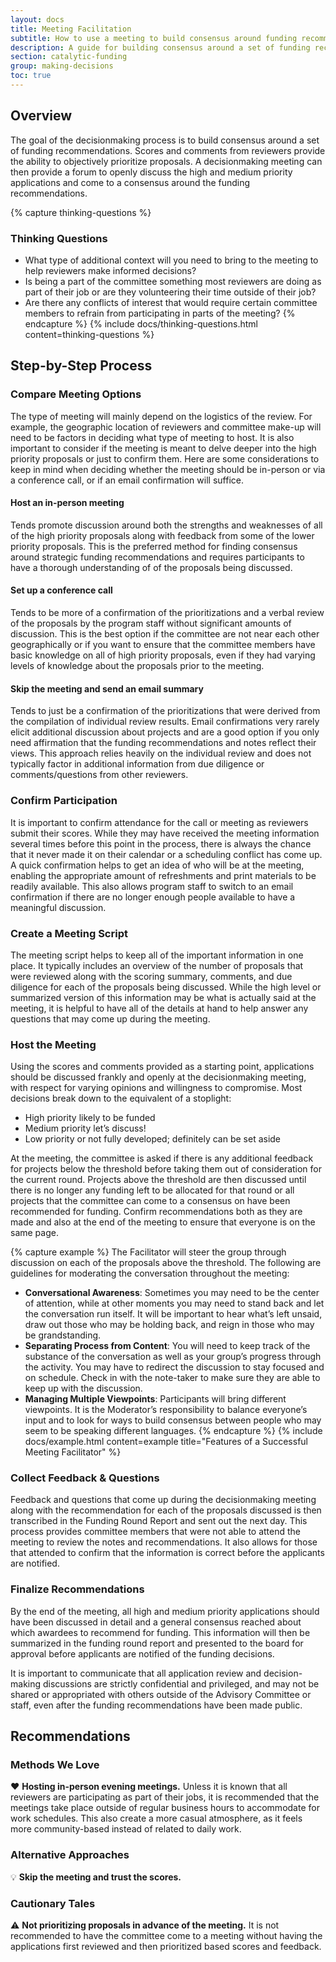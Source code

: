 ```yaml
---
layout: docs
title: Meeting Facilitation
subtitle: How to use a meeting to build consensus around funding recommendations.
description: A guide for building consensus around a set of funding recommendations through a decisionmaking meeting. Provides pros and cons for different types of meetings along with tips for being a successful meeting facilitator. Useful for funders looking to incorporate a decisionmaking meeting into their process for making funding recommendations.
section: catalytic-funding
group: making-decisions
toc: true
---
```


## Overview

The goal of the decisionmaking process is to build consensus around a set of funding recommendations. Scores and comments from reviewers provide the ability to objectively prioritize proposals. A decisionmaking meeting can then provide a forum to openly discuss the high and medium priority applications and come to a consensus around the funding recommendations.

{% capture thinking-questions %}
### Thinking Questions

* What type of additional context will you need to bring to the meeting to help reviewers make informed decisions?
* Is being a part of the committee something most reviewers are doing as part of their job or are they volunteering their time outside of their job?
* Are there any conflicts of interest that would require certain committee members to refrain from participating in parts of the meeting?
{% endcapture %}
{% include docs/thinking-questions.html content=thinking-questions %}

## Step-by-Step Process

### Compare Meeting Options

The type of meeting will mainly depend on the logistics of the review. For example, the geographic location of reviewers and committee make-up will need to be factors in deciding what type of meeting to host. It is also important to consider if the meeting is meant to delve deeper into the high priority proposals or just to confirm them. Here are some considerations to keep in mind when deciding whether the meeting should be in-person or via a conference call, or if an email confirmation will suffice.

#### Host an in-person meeting

Tends promote discussion around both the strengths and weaknesses of all of the high priority proposals along with feedback from some of the lower priority proposals. This is the preferred method for finding consensus around strategic funding recommendations and requires participants to have a thorough understanding of of the proposals being discussed.

#### Set up a conference call

Tends to be more of a confirmation of the prioritizations and a verbal review of the proposals by the program staff without significant amounts of discussion. This is the best option if the committee are not near each other geographically or if you want to ensure that the committee members have basic knowledge on all of high priority proposals, even if they had varying levels of knowledge about the proposals prior to the meeting.

#### Skip the meeting and send an email summary

Tends to just be a confirmation of the prioritizations that were derived from the compilation of individual review results. Email confirmations very rarely elicit additional discussion about projects and are a good option if you only need affirmation that the funding recommendations and notes reflect their views. This approach relies heavily on the individual review and does not typically factor in additional information from due diligence or comments/questions from other reviewers.

### Confirm Participation

It is important to confirm attendance for the call or meeting as reviewers submit their scores. While they may have received the meeting information several times before this point in the process, there is always the chance that it never made it on their calendar or a scheduling conflict has come up. A quick confirmation helps to get an idea of who will be at the meeting, enabling the appropriate amount of refreshments and print materials to be readily available. This also allows program staff to switch to an email confirmation if there are no longer enough people available to have a meaningful discussion.

### Create a Meeting Script

The meeting script helps to keep all of the important information in one place. It typically includes an overview of the number of proposals that were reviewed along with the scoring summary, comments, and due diligence for each of the proposals being discussed. While the high level or summarized version of this information may be what is actually said at the meeting, it is helpful to have all of the details at hand to help answer any questions that may come up during the meeting.

### Host the Meeting

Using the scores and comments provided as a starting point, applications should be discussed frankly and openly at the decisionmaking meeting, with respect for varying opinions and willingness to compromise. Most decisions break down to the equivalent of a stoplight:

* <span class="badge badge-success">High priority</span> likely to be funded
* <span class="badge badge-warning">Medium priority</span> let’s discuss!
* <span class="badge badge-danger">Low priority</span> or not fully developed; definitely can be set aside

At the meeting, the committee is asked if there is any additional feedback for projects below the threshold before taking them out of consideration for the current round. Projects above the threshold are then discussed until there is no longer any funding left to be allocated for that round or all projects that the committee can come to a consensus on have been recommended for funding. Confirm recommendations both as they are made and also at the end of the meeting to ensure that everyone is on the same page.

{% capture example %}
The Facilitator will steer the group through discussion on each of the proposals above the threshold. The following are guidelines for moderating the conversation throughout the meeting:

* **Conversational Awareness**: Sometimes you may need to be the center of attention, while at other moments you may need to stand back and let the conversation run itself. It will be important to hear what’s left unsaid, draw out those who may be holding back, and reign in those who may be grandstanding.
* **Separating Process from Content**: You will need to keep track of the substance of the conversation as well as your group’s progress through the activity. You may have to redirect the discussion to stay focused and on schedule. Check in with the note-taker to make sure they are able to keep up with the discussion.
* **Managing Multiple Viewpoints**: Participants will bring different viewpoints. It is the Moderator’s responsibility to balance everyone’s input and to look for ways to build consensus between people who may seem to be speaking different languages.
{% endcapture %}
{% include docs/example.html content=example title="Features of a Successful Meeting Facilitator" %}

### Collect Feedback & Questions

Feedback and questions that come up during the decisionmaking meeting along with the recommendation for each of the proposals discussed is then transcribed in the Funding Round Report and sent out the next day. This process provides committee members that were not able to attend the meeting to review the notes and recommendations. It also allows for those that attended to confirm that the information is correct before the applicants are notified.

### Finalize Recommendations

By the end of the meeting, all high and medium priority applications should have been discussed in detail and a general consensus reached about which awardees to recommend for funding. This information will then be summarized in the funding round report and presented to the board for approval before applicants are notified of the funding decisions.

It is important to communicate that all application review and decision-making discussions are strictly confidential and privileged, and may not be shared or appropriated with others outside of the Advisory Committee or staff, even after the funding recommendations have been made public.

## Recommendations

### Methods We Love

:heart: **Hosting in-person evening meetings.** Unless it is known that all reviewers are participating as part of their jobs, it is recommended that the meetings take place outside of regular business hours to accommodate for work schedules. This also create a more casual atmosphere, as it feels more community-based instead of related to daily work.

### Alternative Approaches

:bulb: **Skip the meeting and trust the scores.**

### Cautionary Tales

:warning: **Not prioritizing proposals in advance of the meeting.** It is not recommended to have the committee come to a meeting without having the applications first reviewed and then prioritized based scores and feedback.
